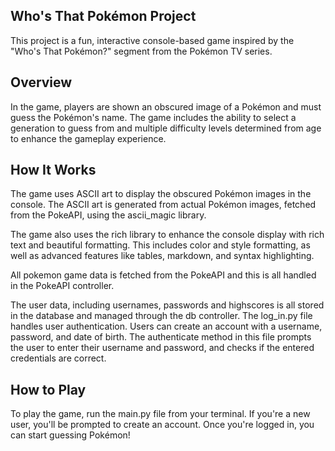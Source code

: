 ## Who's That Pokémon Project
This project is a fun, interactive console-based game inspired by the "Who's That Pokémon?" segment from the Pokémon TV series.

## Overview
In the game, players are shown an obscured image of a Pokémon and must guess the Pokémon's name. The game includes the ability to select a generation to guess from and multiple difficulty levels determined from age to enhance the gameplay experience.

## How It Works
The game uses ASCII art to display the obscured Pokémon images in the console. The ASCII art is generated from actual Pokémon images, fetched from the PokeAPI, using the ascii_magic library.

The game also uses the rich library to enhance the console display with rich text and beautiful formatting. This includes color and style formatting, as well as advanced features like tables, markdown, and syntax highlighting.

All pokemon game data is fetched from the PokeAPI and this is all handled in the PokeAPI controller.

The user data, including usernames, passwords and highscores is all stored in the database and managed through the db controller. The log_in.py file handles user authentication. Users can create an account with a username, password, and date of birth. The authenticate method in this file prompts the user to enter their username and password, and checks if the entered credentials are correct.

## How to Play
To play the game, run the main.py file from your terminal. If you're a new user, you'll be prompted to create an account. Once you're logged in, you can start guessing Pokémon!